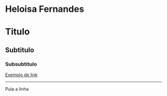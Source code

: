 # Heloisa Fernandes

# Titulo
## Subtitulo
### Subsubtitulo

[Exemplo de link](https://github.com)


---
Pula a linha